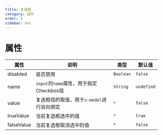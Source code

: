 ```yaml
---
title: 复选框
category: 组件
order: 4
sidebar: doc
---
```


# 属性

| 属性 | 说明 | 类型 | 默认值 |
| --- | --- | --- | --- |
| disabled | 是否禁用 | `Boolean` | `false` |
| name | `input`的`name`属性，用于指定Checkbox组 | `String` | `undefind` |
| value | 复选框组的取值，用于`v-model`进行双向绑定 | `*` | `false` |
| trueValue | 当前复选框选中的值 | `*` | `true` |
| falseValue | 当前复选框取消选中的值 | `*` | `false` |
